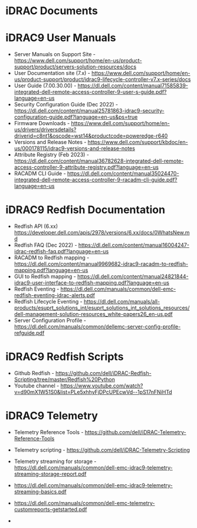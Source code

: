 # iDRAC Documents

# iDRAC9 User Manuals
- Server Manuals on Support Site - https://www.dell.com/support/home/en-us/product-support/product/servers-solution-resources/docs
- User Documentation site (7.x) - https://www.dell.com/support/home/en-us/product-support/product/idrac9-lifecycle-controller-v7.x-series/docs
- User Guide (7.00.30.00) - https://dl.dell.com/content/manual71585839-integrated-dell-remote-access-controller-9-user-s-guide.pdf?language=en-us
- Security Configuration Guide (Dec 2022) - https://dl.dell.com/content/manual25781863-idrac9-security-configuration-guide.pdf?language=en-us&ps=true 
- Firmware Downloads - https://www.dell.com/support/home/en-us/drivers/driversdetails?driverid=c8nt1&oscode=wst14&productcode=poweredge-r640
- Versions and Release Notes - https://www.dell.com/support/kbdoc/en-us/000178115/idrac9-versions-and-release-notes
- Attribute Registry (Feb 2023) - https://dl.dell.com/content/manual36782628-integrated-dell-remote-access-controller-9-attribute-registry.pdf?language=en-us
- RACADM CLI Guide - https://dl.dell.com/content/manual35024470-integrated-dell-remote-access-controller-9-racadm-cli-guide.pdf?language=en-us

# iDRAC9 Redfish Documentation
- Redfish API (6.xx) https://developer.dell.com/apis/2978/versions/6.xx/docs/0WhatsNew.md
- Redfish FAQ (Dec 2022) - https://dl.dell.com/content/manual16004247-idrac-redfish-faq.pdf?language=en-us
- RACADM to Redfish mapping - https://dl.dell.com/content/manual9969682-idrac9-racadm-to-redfish-mapping.pdf?language=en-us
- GUI to Redfish mapping - https://dl.dell.com/content/manual24821844-idrac9-user-interface-to-redfish-mapping.pdf?language=en-us
- Redfish Eventing - https://dl.dell.com/manuals/common/dell-emc-redfish-eventing-idrac-alerts.pdf
- Redfish Lifecycle Eventing - https://dl.dell.com/manuals/all-products/esuprt_solutions_int/esuprt_solutions_int_solutions_resources/dell-management-solution-resources_white-papers26_en-us.pdf
- Server Configuration Profile - https://dl.dell.com/manuals/common/dellemc-server-config-profile-refguide.pdf

# iDRAC9 Redfish Scripts
- Github Redfish - https://github.com/dell/iDRAC-Redfish-Scripting/tree/master/Redfish%20Python
- Youtube channel - https://www.youtube.com/watch?v=d90mX1W51S0&list=PLe5xhhyFjDPcUPEcwVd--1pS17nFNiHTd

# iDRAC9 Telemetry
- Telemetry Reference Tools - https://github.com/dell/iDRAC-Telemetry-Reference-Tools
- Telemetry scripting - https://github.com/dell/iDRAC-Telemetry-Scripting
- Telemetry streaming for storage - https://dl.dell.com/manuals/common/dell-emc-idrac9-telemetry-streaming-storage-report.pdf
- https://dl.dell.com/manuals/common/dell-emc-idrac9-telemetry-streaming-basics.pdf
- https://dl.dell.com/manuals/common/dell-emc-telemetry-customreports-getstarted.pdf

- 
